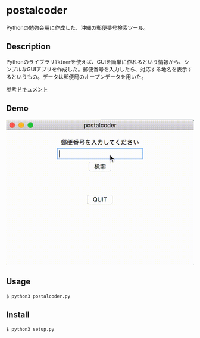 postalcoder
===

Pythonの勉強会用に作成した、沖縄の郵便番号検索ツール。

## Description

Pythonのライブラリ`Tkiner`を使えば、GUIを簡単に作れるという情報から、シンプルなGUIアプリを作成した。郵便番号を入力したら、対応する地名を表示するというもの。データは郵便局のオープンデータを用いた。

[参考ドキュメント](https://docs.python.jp/3/library/tk.html)

## Demo

![demo](resources/demo.gif)

## Usage
```bash
$ python3 postalcoder.py
```

## Install

```bash
$ python3 setup.py
```
